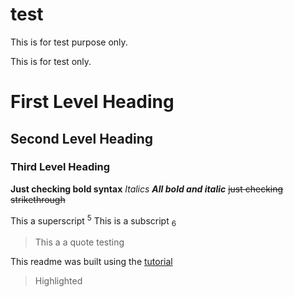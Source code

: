 # test
This is for test purpose only.

This is for test only. 

# First Level Heading
## Second Level Heading
### Third Level Heading 

**Just checking bold syntax**
_Italics_
***All bold and italic***
~~just checking strikethrough~~

This a superscript <sup>5</sup>
This is a subscript <sub>6</sub>

 >This a a quote testing

This readme was built using the [tutorial](https://docs.github.com/en/get-started/writing-on-github/getting-started-with-writing-and-formatting-on-github/basic-writing-and-formatting-syntax)

>Highlighted 

